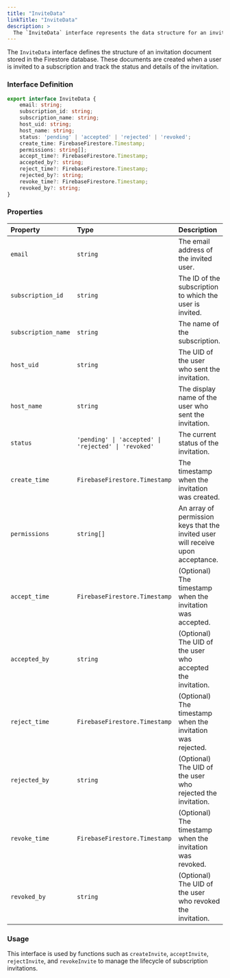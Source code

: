 ```yaml
---
title: "InviteData"
linkTitle: "InviteData"
description: >
  The `InviteData` interface represents the data structure for an invitation document in Firestore.
---
```


The `InviteData` interface defines the structure of an invitation document stored in the Firestore database. These documents are created when a user is invited to a subscription and track the status and details of the invitation.

### Interface Definition

```typescript
export interface InviteData {
    email: string;
    subscription_id: string;
    subscription_name: string;
    host_uid: string;
    host_name: string;
    status: 'pending' | 'accepted' | 'rejected' | 'revoked';
    create_time: FirebaseFirestore.Timestamp;
    permissions: string[];
    accept_time?: FirebaseFirestore.Timestamp;
    accepted_by?: string;
    reject_time?: FirebaseFirestore.Timestamp;
    rejected_by?: string;
    revoke_time?: FirebaseFirestore.Timestamp;
    revoked_by?: string;
}
```

### Properties

| Property            | Type                       | Description                                                              |
| :------------------ | :------------------------- | :----------------------------------------------------------------------- |
| `email`             | `string`                   | The email address of the invited user.                                   |
| `subscription_id`   | `string`                   | The ID of the subscription to which the user is invited.                 |
| `subscription_name` | `string`                   | The name of the subscription.                                            |
| `host_uid`          | `string`                   | The UID of the user who sent the invitation.                             |
| `host_name`         | `string`                   | The display name of the user who sent the invitation.                    |
| `status`            | `'pending' \| 'accepted' \| 'rejected' \| 'revoked'` | The current status of the invitation.                                    |
| `create_time`       | `FirebaseFirestore.Timestamp` | The timestamp when the invitation was created.                           |
| `permissions`       | `string[]`                 | An array of permission keys that the invited user will receive upon acceptance. |
| `accept_time`       | `FirebaseFirestore.Timestamp` | (Optional) The timestamp when the invitation was accepted.               |
| `accepted_by`       | `string`                   | (Optional) The UID of the user who accepted the invitation.              |
| `reject_time`       | `FirebaseFirestore.Timestamp` | (Optional) The timestamp when the invitation was rejected.               |
| `rejected_by`       | `string`                   | (Optional) The UID of the user who rejected the invitation.              |
| `revoke_time`       | `FirebaseFirestore.Timestamp` | (Optional) The timestamp when the invitation was revoked.                |
| `revoked_by`        | `string`                   | (Optional) The UID of the user who revoked the invitation.               |

### Usage

This interface is used by functions such as `createInvite`, `acceptInvite`, `rejectInvite`, and `revokeInvite` to manage the lifecycle of subscription invitations.
